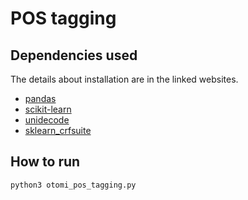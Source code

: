 # POS tagging

## Dependencies used

The details about installation are in the linked websites.

- [pandas](https://pandas.pydata.org/docs/getting_started/install.html)
- [scikit-learn](https://scikit-learn.org/stable/install.html)
- [unidecode](https://pypi.org/project/Unidecode/)
- [sklearn_crfsuite](https://sklearn-crfsuite.readthedocs.io/en/latest/install.html)

## How to run

```bash
python3 otomi_pos_tagging.py
```
